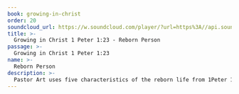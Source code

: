 ```yaml
---
book: growing-in-christ
order: 20
soundcloud_url: https://w.soundcloud.com/player/?url=https%3A//api.soundcloud.com/tracks/
title: >-
  Growing in Christ 1 Peter 1:23 - Reborn Person
passage: >-
  Growing in Christ 1 Peter 1:23
name: >-
  Reborn Person
description: >-
  Pastor Art uses five characteristics of the reborn life from 1Peter 1 as given by Dr. Paul Cedar. He then takes us to John's gospel, chapter 3 and the encounter of Jesus with Nicodemus. Four steps are suggested to lead us into the reborn life.
---
```


